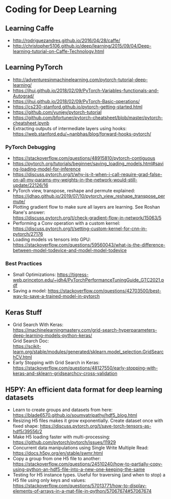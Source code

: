 # Coding for Deep Learning

## Learning Caffe
* http://rodriguezandres.github.io/2016/04/28/caffe/  
* http://christopher5106.github.io/deep/learning/2015/09/04/Deep-learning-tutorial-on-Caffe-Technology.html  

## Learning PyTorch
* http://adventuresinmachinelearning.com/pytorch-tutorial-deep-learning/  
* https://jhui.github.io/2018/02/09/PyTorch-Variables-functionals-and-Autograd/  
* https://jhui.github.io/2018/02/09/PyTorch-Basic-operations/  
* https://cs230-stanford.github.io/pytorch-getting-started.html  
* https://github.com/yunjey/pytorch-tutorial  
* https://github.com/bfortuner/pytorch-cheatsheet/blob/master/pytorch-cheatsheet.ipynb
* Extracting outputs of intermediate layers using hooks: https://web.stanford.edu/~nanbhas/blog/forward-hooks-pytorch/

### PyTorch Debugging
* https://stackoverflow.com/questions/48915810/pytorch-contiguous  
* https://pytorch.org/tutorials/beginner/saving_loading_models.html#saving-loading-model-for-inference  
* https://discuss.pytorch.org/t/why-is-it-when-i-call-require-grad-false-on-all-my-params-my-weights-in-the-network-would-still-update/22126/16
* PyTorch view, transpose, reshape and permute explained:  
https://jdhao.github.io/2019/07/10/pytorch_view_reshape_transpose_permute/
* Plotting gradient flow to make sure all layers are learning. See Roshan Rane's answer:    
https://discuss.pytorch.org/t/check-gradient-flow-in-network/15063/5
* Performing a Conv operation with a custom kernel:  
https://discuss.pytorch.org/t/setting-custom-kernel-for-cnn-in-pytorch/27176
* Loading models vs tensors into GPU: https://stackoverflow.com/questions/59560043/what-is-the-difference-between-model-todevice-and-model-model-todevice

### Best Practices
* Small Optimizations: https://tigress-web.princeton.edu/~jdh4/PyTorchPerformanceTuningGuide_GTC2021.pdf
* Saving a model: https://stackoverflow.com/questions/42703500/best-way-to-save-a-trained-model-in-pytorch

## Keras Stuff
* Grid Search With Keras:  
https://machinelearningmastery.com/grid-search-hyperparameters-deep-learning-models-python-keras/  
Grid Search Doc:  
https://scikit-learn.org/stable/modules/generated/sklearn.model_selection.GridSearchCV.html  
* Early Stopping with Grid Search in Keras:  
https://stackoverflow.com/questions/48127550/early-stopping-with-keras-and-sklearn-gridsearchcv-cross-validation  

## H5PY: An efficient data format for deep learning datasets
* Learn to create groups and datasets from here: https://blade6570.github.io/soumyatripathy/hdf5_blog.html  
* Resizing H5 files makes it grow exponentially. Create dataset once with fixed shape:  https://discuss.pytorch.org/t/save-torch-tensors-as-hdf5/39556/2
* Make H5 loading faster with multi-processing: https://github.com/pytorch/pytorch/issues/11929
* Concurrent data manipulations using Single Write Multiple Read: https://docs.h5py.org/en/stable/swmr.html
* Copy a group from one H5 file to another: https://stackoverflow.com/questions/24510240/how-to-partially-copy-using-python-an-hdf5-file-into-a-new-one-keeping-the-same
* Testing for H5 instance types. Useful for traversing (and when to stop) a H5 file using only keys and values: https://stackoverflow.com/questions/57013771/how-to-display-elements-of-arrays-in-a-mat-file-in-python/57067674#57067674
